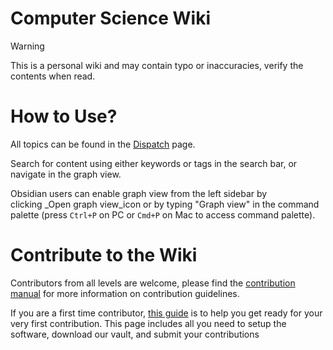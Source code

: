 # Computer Science Wiki

>[!WARNING]
>This is a personal wiki and may contain typo or inaccuracies, verify the contents when read.

# How to Use?

All topics can be found in the [Dispatch](./Dispatch.md) page.

Search for content using either keywords or tags in the search bar, or navigate in the graph view.

Obsidian users can enable graph view from the left sidebar by clicking _Open graph view_icon or by typing "Graph view" in the command palette (press `Ctrl+P` on PC or `Cmd+P` on Mac to access command palette).

# Contribute to the Wiki

Contributors from all levels are welcome, please find the [contribution manual](./Contribution%20Manual.md) for more information on contribution guidelines.

If you are a first time contributor, [ this guide](First%20Time%20Contributor.md) is to help you get ready for your very first contribution. This page includes all you need to setup the software, download our vault, and submit your contributions


